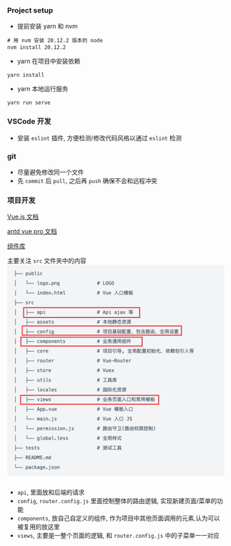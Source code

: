 ### Project setup
- 提前安装 yarn 和 nvm

```
# 用 nvm 安装 20.12.2 版本的 node 
nvm install 20.12.2 
```

- yarn 在项目中安装依赖
```
yarn install
```

- yarn 本地运行服务
```
yarn run serve
```

### VSCode 开发 
- 安装 `eslint` 插件, 方便检测/修改代码风格以通过 `eslint` 检测

### git
- 尽量避免修改同一个文件
- 先 `commit` 后 `pull`, 之后再 `push` 确保不会和远程冲突

### 项目开发
[Vue.js 文档](https://v2.cn.vuejs.org/v2/guide/syntax.html)

[antd vue pro 文档](https://pro.antdv.com/docs/getting-started)

[组件库](https://www.antdv.com/components/overview-cn)

主要关注 `src` 文件夹中的内容
![vue 结构](./docs/image.png)
- `api`, 里面放和后端的请求
- `config`, `router.config.js` 里面控制整体的路由逻辑, 实现新建页面/菜单的功能
- `components`, 放自己自定义的组件, 作为项目中其他页面调用的元素,认为可以被复用的放这里
- `views`, 主要是一整个页面的逻辑, 和 `router.config.js` 中的子菜单一一对应
